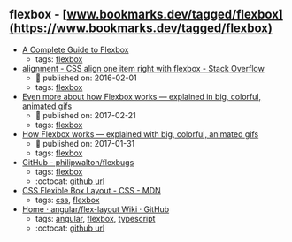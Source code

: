 flexbox - [www.bookmarks.dev/tagged/flexbox](https://www.bookmarks.dev/tagged/flexbox)
---
* [A Complete Guide to Flexbox](https://css-tricks.com/snippets/css/a-guide-to-flexbox/)
    * tags: [flexbox](../tags/flexbox.md)
* [alignment - CSS align one item right with flexbox - Stack Overflow](https://stackoverflow.com/questions/35269947/css-align-one-item-right-with-flexbox)
    * :calendar: published on: 2016-02-01
    * tags: [flexbox](../tags/flexbox.md)
* [Even more about how Flexbox works — explained in big, colorful, animated gifs](https://medium.freecodecamp.org/even-more-about-how-flexbox-works-explained-in-big-colorful-animated-gifs-a5a74812b053)
    * :calendar: published on: 2017-02-21
    * tags: [flexbox](../tags/flexbox.md)
* [How Flexbox works — explained with big, colorful, animated gifs](https://medium.freecodecamp.org/an-animated-guide-to-flexbox-d280cf6afc35)
    * :calendar: published on: 2017-01-31
    * tags: [flexbox](../tags/flexbox.md)
* [GitHub - philipwalton/flexbugs](https://github.com/philipwalton/flexbugs)
    * tags: [flexbox](../tags/flexbox.md)
    * :octocat: [github url](https://github.com/philipwalton/flexbugs)
* [CSS Flexible Box Layout - CSS - MDN](https://developer.mozilla.org/en-US/docs/Web/CSS/CSS_Flexible_Box_Layout)
    * tags: [css](../tags/css.md), [flexbox](../tags/flexbox.md)
* [Home · angular/flex-layout Wiki · GitHub](https://github.com/angular/flex-layout/wiki)
    * tags: [angular](../tags/angular.md), [flexbox](../tags/flexbox.md), [typescript](../tags/typescript.md)
    * :octocat: [github url](https://github.com/angular/flex-layout)
